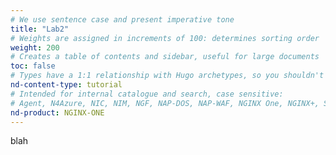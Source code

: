 ```yaml
---
# We use sentence case and present imperative tone
title: "Lab2"
# Weights are assigned in increments of 100: determines sorting order
weight: 200
# Creates a table of contents and sidebar, useful for large documents
toc: false
# Types have a 1:1 relationship with Hugo archetypes, so you shouldn't need to change this
nd-content-type: tutorial
# Intended for internal catalogue and search, case sensitive:
# Agent, N4Azure, NIC, NIM, NGF, NAP-DOS, NAP-WAF, NGINX One, NGINX+, Solutions, Unit
nd-product: NGINX-ONE
---
```


blah